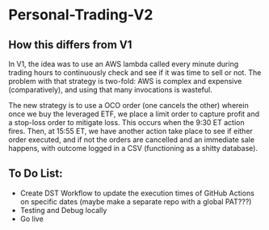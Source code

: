 # Personal-Trading-V2
 
## How this differs from V1
In V1, the idea was to use an AWS lambda called every minute during trading hours to continuously check and see if it was time to sell or not.
The problem with that strategy is two-fold:  AWS is complex and expensive (comparatively), and using that many invocations is wasteful.

The new strategy is to use a OCO order (one cancels the other) wherein once we buy the leveraged ETF, we place a limit order to capture profit and a stop-loss order to mitigate loss.  This occurs when the 9:30 ET action fires.  Then, at 15:55 ET, we have another action take place to see if either order executed, and if not the orders are cancelled and an immediate sale happens, with outcome logged in a CSV (functioning as a shitty database).

## To Do List:
- Create DST Workflow to update the execution times of GitHub Actions on specific dates (maybe make a separate repo with a global PAT???)
- Testing and Debug locally
- Go live